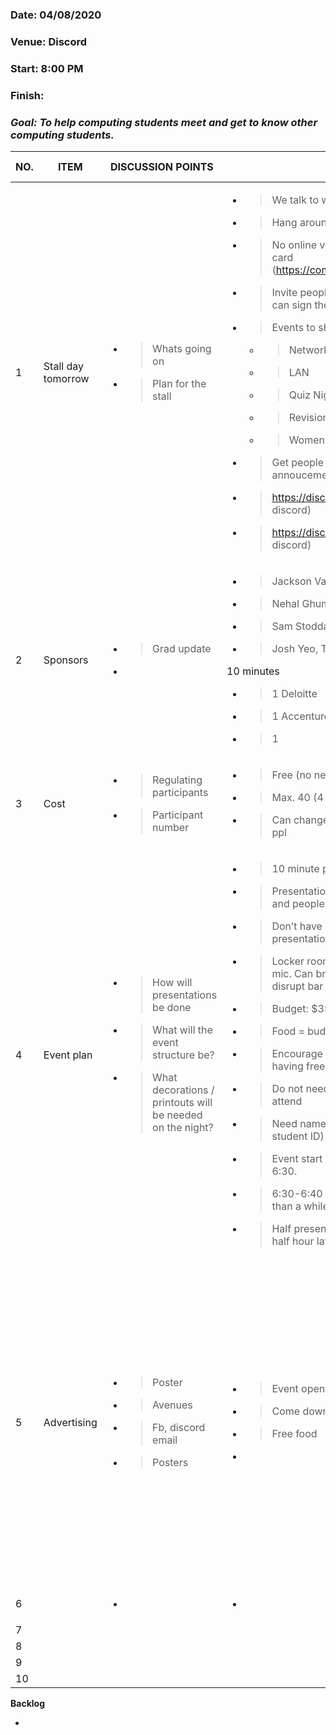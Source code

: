 ### Date: 04/08/2020

### Venue: Discord

### Start: 8:00 PM

### Finish: 

### ***Goal: To help computing students meet and get to know other computing students.*** 

<table>
<thead>
<tr class="header">
<th><strong>NO.</strong></th>
<th><strong>ITEM</strong></th>
<th><strong>DISCUSSION POINTS</strong></th>
<th><strong>NOTES</strong></th>
<th><strong>ACTION ITEMS</strong> who - how - when</th>
</tr>
</thead>
<tbody>
<tr class="odd">
<td>1</td>
<td>Stall day tomorrow</td>
<td><ul>
<li><blockquote>
<p>Whats going on</p>
</blockquote></li>
<li><blockquote>
<p>Plan for the stall</p>
</blockquote></li>
</ul></td>
<td><ul>
<li><blockquote>
<p>We talk to whoever joins.</p>
</blockquote></li>
<li><blockquote>
<p>Hang around ComSSA voice channel (?)</p>
</blockquote></li>
<li><blockquote>
<p>No online voucher signups - only pay by card (<a href="https://comssamemberships.getqpay.com/"><u>https://comssamemberships.getqpay.com/</u></a>)</p>
</blockquote></li>
<li><blockquote>
<p>Invite people to come to our events and we can sign them up if they have Guild voucher</p>
</blockquote></li>
<li><blockquote>
<p>Events to shill</p>
</blockquote>
<ul>
<li><blockquote>
<p>Networking Sundowner</p>
</blockquote></li>
<li><blockquote>
<p>LAN</p>
</blockquote></li>
<li><blockquote>
<p>Quiz Night</p>
</blockquote></li>
<li><blockquote>
<p>Revision sessions</p>
</blockquote></li>
<li><blockquote>
<p>Women’s workshop</p>
</blockquote></li>
</ul></li>
<li><blockquote>
<p>Get people to join ComSSA discord for annoucements</p>
</blockquote></li>
<li><blockquote>
<p><a href="https://discord.gg/9H2hpx"><u>https://discord.gg/9H2hpx</u></a> (O - Day stall discord)</p>
</blockquote></li>
<li><blockquote>
<p><a href="https://discord.gg/EzY9TC"><u>https://discord.gg/EzY9TC</u></a> (ComSSA discord)</p>
</blockquote></li>
</ul></td>
<td><ul>
<li><blockquote>
<p>Gus will post something tonight for the Channel</p>
</blockquote></li>
<li><blockquote>
<p>Website</p>
</blockquote></li>
</ul></td>
</tr>
<tr class="even">
<td>2</td>
<td>Sponsors</td>
<td><ul>
<li><blockquote>
<p>Grad update</p>
</blockquote></li>
<li></li>
</ul></td>
<td><ul>
<li><blockquote>
<p>Jackson Van Dyke, EY</p>
</blockquote></li>
<li><blockquote>
<p>Nehal Ghuman, Bankwest - sponsorship</p>
</blockquote></li>
<li><blockquote>
<p>Sam Stoddart, Woodside -</p>
</blockquote></li>
<li><blockquote>
<p>Josh Yeo, Trustwave</p>
</blockquote></li>
</ul>
<p>10 minutes</p>
<ul>
<li><blockquote>
<p>1 Deloitte</p>
</blockquote></li>
<li><blockquote>
<p>1 Accenture</p>
</blockquote></li>
<li><blockquote>
<p>1</p>
</blockquote></li>
</ul></td>
<td></td>
</tr>
<tr class="odd">
<td>3</td>
<td>Cost</td>
<td><ul>
<li><blockquote>
<p>Regulating participants</p>
</blockquote></li>
<li><blockquote>
<p>Participant number</p>
</blockquote></li>
</ul></td>
<td><ul>
<li><blockquote>
<p>Free (no need for tickets)</p>
</blockquote></li>
<li><blockquote>
<p>Max. 40 (4 tables of 10 chairs)</p>
</blockquote></li>
<li><blockquote>
<p>Can change set up of room to allow for more ppl</p>
</blockquote></li>
</ul></td>
<td></td>
</tr>
<tr class="even">
<td>4</td>
<td>Event plan</td>
<td><ul>
<li><blockquote>
<p>How will presentations be done</p>
</blockquote></li>
<li><blockquote>
<p>What will the event structure be?</p>
</blockquote></li>
<li><blockquote>
<p>What decorations / printouts will be needed on the night?</p>
</blockquote></li>
</ul></td>
<td><ul>
<li><blockquote>
<p>10 minute presentations</p>
</blockquote></li>
<li><blockquote>
<p>Presentations running but not compulsory and people can network outside</p>
</blockquote></li>
<li><blockquote>
<p>Don’t have ppl moving around while presentations and keep door closed</p>
</blockquote></li>
<li><blockquote>
<p>Locker room as screen to present but no mic. Can bring own mic as long as we don’t disrupt bar</p>
</blockquote></li>
<li><blockquote>
<p>Budget: $350 tentatively</p>
</blockquote></li>
<li><blockquote>
<p>Food = budget / no. heads (~$8/head)</p>
</blockquote></li>
<li><blockquote>
<p>Encourage ppl to stay in locker room by having free food inside there.</p>
</blockquote></li>
<li><blockquote>
<p>Do not need to be ComSSA member to attend</p>
</blockquote></li>
<li><blockquote>
<p>Need name tags as identifiers (check student ID)</p>
</blockquote></li>
<li><blockquote>
<p>Event start at 6 but presentations start at 6:30.</p>
</blockquote></li>
<li><blockquote>
<p>6:30-6:40 Accenture, 7:00-7:10 Deloitte than a while later another 2, etc.</p>
</blockquote></li>
<li><blockquote>
<p>Half presentations done at start and then half hour later we do other half</p>
</blockquote></li>
</ul></td>
<td><ul>
<li><blockquote>
<p>Need mic (Bryan)</p>
</blockquote></li>
<li><blockquote>
<p>@luke contact joanne about reserving area</p>
</blockquote></li>
<li><blockquote>
<p>@luke buy name tags 100</p>
</blockquote></li>
<li></li>
</ul></td>
</tr>
<tr class="odd">
<td>5</td>
<td>Advertising</td>
<td><ul>
<li><blockquote>
<p>Poster</p>
</blockquote></li>
<li><blockquote>
<p>Avenues</p>
</blockquote></li>
<li><blockquote>
<p>Fb, discord email</p>
</blockquote></li>
<li><blockquote>
<p>Posters</p>
</blockquote></li>
</ul></td>
<td><ul>
<li><blockquote>
<p>Event open to everyone</p>
</blockquote></li>
<li><blockquote>
<p>Come down, meet industry reps</p>
</blockquote></li>
<li><blockquote>
<p>Free food</p>
</blockquote></li>
<li></li>
</ul></td>
<td><ul>
<li><blockquote>
<p>@jean update poster, free event for computing students</p>
</blockquote></li>
<li><blockquote>
<p>@jean accenture, deloitte, bankwest,</p>
</blockquote></li>
<li><blockquote>
<p>@jean advertise once poster is done</p>
</blockquote></li>
<li><blockquote>
<p>@gus get back to josh and trent on fb</p>
</blockquote></li>
<li></li>
</ul></td>
</tr>
<tr class="even">
<td>6</td>
<td></td>
<td><ul>
<li></li>
</ul></td>
<td><ul>
<li></li>
</ul></td>
<td></td>
</tr>
<tr class="odd">
<td>7</td>
<td></td>
<td></td>
<td></td>
<td></td>
</tr>
<tr class="even">
<td>8</td>
<td></td>
<td></td>
<td></td>
<td></td>
</tr>
<tr class="odd">
<td>9</td>
<td></td>
<td></td>
<td></td>
<td></td>
</tr>
<tr class="even">
<td>10</td>
<td></td>
<td></td>
<td></td>
<td></td>
</tr>
</tbody>
</table>

**Backlog**

-   
